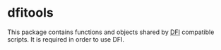 # dfitools

This package contains functions and objects shared by [DFI](https://github.com/peder2911/Diverse_Folio_Isle) compatible scripts. It is required in order to use DFI.

